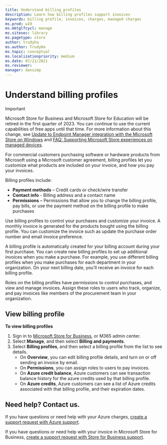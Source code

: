 ```yaml
---
title: Understand billing profiles
description: Learn how billing profiles support invoices
keywords: billing profile, invoices, charges, managed charges
ms.prod: w10
ms.mktglfcycl: manage
ms.sitesec: library
ms.pagetype: store
author: trudyha
ms.author: TrudyHa
ms.topic: conceptual
ms.localizationpriority: medium
ms.date: 07/21/2021
ms.reviewer: 
manager: dansimp
---
```


# Understand billing profiles

> [!IMPORTANT]
> Microsoft Store for Business and Microsoft Store for Education will be retired in the first quarter of 2023. You can continue to use the current capabilities of free apps until that time. For more information about this change, see [Update to Endpoint Manager integration with the Microsoft Store on Windows](https://techcommunity.microsoft.com/t5/windows-it-pro-blog/update-to-endpoint-manager-integration-with-the-microsoft-store/ba-p/3585077) and [FAQ: Supporting Microsoft Store experiences on managed devices](https://techcommunity.microsoft.com/t5/windows-management/faq-supporting-microsoft-store-experiences-on-managed-devices/m-p/3585286).

For commercial customers purchasing software or hardware products from Microsoft using a Microsoft customer agreement, billing profiles let you customize what products are included on your invoice, and how you pay your invoices. 

Billing profiles include:
- **Payment methods** – Credit cards or check/wire transfer
- **Contact info** - Billing address and a contact name
- **Permissions** – Permissions that allow you to change the billing profile, pay bills, or use the payment method on the billing profile to make purchases

Use billing profiles to control your purchases and customize your invoice. A monthly invoice is generated for the products bought using the billing profile. You can customize the invoice such as update the purchase order number and email invoice preference.

A billing profile is automatically created for your billing account during your first purchase. You can create new billing profiles to set up additional invoices when you make a purchase. For example, you use different billing profiles when you make purchases for each department in your organization. On your next billing date, you'll receive an invoice for each billing profile. 

Roles on the billing profiles have permissions to control purchases, and view and manage invoices. Assign these roles to users who track, organize, and pay invoices like members of the procurement team in your organization. 

## View billing profile
**To view billing profiles**
1. Sign in to [Microsoft Store for Business]( https://businessstore.microsoft.com/), or M365 admin center. 
2. Select **Manage**, and then select **Billing and payments**. 
3. Select **Billing profiles**, and then select a billing profile from the list to see details.
    - On **Overview**, you can edit billing profile details, and turn on or off sending an invoice by email.
    - On **Permissions**, you can assign roles to users to pay invoices.
    - On **Azure credit balance**, Azure customers can see transaction balance history for the azure credits used by that billing profile.
    - On **Azure credits**, Azure customers can see a list of Azure credits associated with that billing profile, and their expiration dates.

## Need help? Contact us.
If you have questions or need help with your Azure charges, [create a support request with Azure support](https://portal.azure.com/#blade/Microsoft_Azure_Support/HelpAndSupportBlade/newsupportrequest).

If you have questions or need help with your invoice in Microsoft Store for Business, [create a support request with Store for Business support](https://businessstore.microsoft.com).
